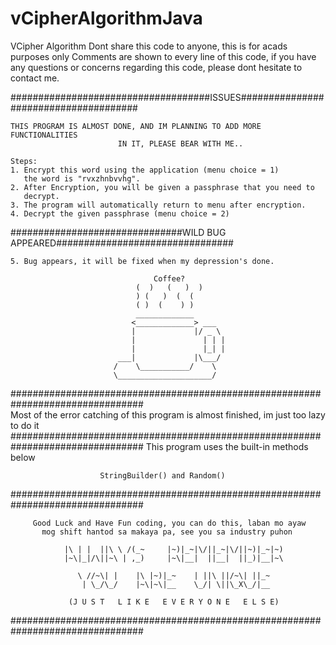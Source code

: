 # vCipherAlgorithmJava
VCipher Algorithm
         Dont share this code to anyone, this is for acads purposes only
    Comments are shown to every line of this code, if you have any questions
     or concerns regarding this code, please dont hesitate to contact me.
        
####################################ISSUES######################################

    THIS PROGRAM IS ALMOST DONE, AND IM PLANNING TO ADD MORE FUNCTIONALITIES
                            IN IT, PLEASE BEAR WITH ME..

    Steps:
    1. Encrypt this word using the application (menu choice = 1) 
       the word is "rvxzhnbvvhg".
    2. After Encryption, you will be given a passphrase that you need to 
       decrypt.
    3. The program will automatically return to menu after encryption.
    4. Decrypt the given passphrase (menu choice = 2)

###############################WILD BUG APPEARED################################

    5. Bug appears, it will be fixed when my depression's done.

                                    Coffee?
                                (  )   (   )  )
                                ) (   )  (  (
                                ( )  (    ) )
                                _____________
                               <_____________> ___
                               |             |/ _ \
                               |               | | |
                               |               |_| |
                            ___|             |\___/
                           /    \___________/    \
                           \_____________________/        
################################################################################                
           Most of the error catching of this program is almost finished, 
                          im just too lazy to do it
################################################################################
                   This program uses the built-in methods below

                        StringBuilder() and Random()
################################################################################
         
         Good Luck and Have Fun coding, you can do this, laban mo ayaw 
           mog shift hantod sa makaya pa, see you sa industry puhon

                |\ | |  ||\ \ /(_~     |~)|_~|\/||_~|\/||~)|_~|~)
                |~\|_|/\||~\ | ,_)     |~\|__|  ||__|  ||_)|__|~\

                   \ //~\| |    |\ |~)|_~    | ||\ ||/~\| ||_~
                    | \_/\_/    |~\|~\|__    \_/| \||\_X\_/|__

                 (J U S T   L I K E   E V E R Y O N E   E L S E)
 
################################################################################
